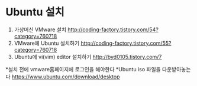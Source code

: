 Ubuntu 설치
============

1. 가상머신 VMware 설치 http://coding-factory.tistory.com/54?category=760718
2. VMware에 Ubuntu 설치하기 http://coding-factory.tistory.com/55?category=760718
3. Ubuntu에 vi(vim) editor 설치하기 http://byd0105.tistory.com/7

*설치 전에 vmware홈페이지에 로그인을 해야한다
*Ubuntu iso 파일을 다운받아놓는다 https://www.ubuntu.com/download/desktop
